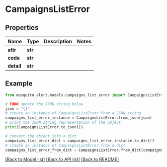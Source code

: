 # CampaignsListError


## Properties

Name | Type | Description | Notes
------------ | ------------- | ------------- | -------------
**attr** | **str** |  | 
**code** | **str** |  | 
**detail** | **str** |  | 

## Example

```python
from mosquito_alert.models.campaigns_list_error import CampaignsListError

# TODO update the JSON string below
json = "{}"
# create an instance of CampaignsListError from a JSON string
campaigns_list_error_instance = CampaignsListError.from_json(json)
# print the JSON string representation of the object
print(CampaignsListError.to_json())

# convert the object into a dict
campaigns_list_error_dict = campaigns_list_error_instance.to_dict()
# create an instance of CampaignsListError from a dict
campaigns_list_error_from_dict = CampaignsListError.from_dict(campaigns_list_error_dict)
```
[[Back to Model list]](../README.md#documentation-for-models) [[Back to API list]](../README.md#documentation-for-api-endpoints) [[Back to README]](../README.md)


